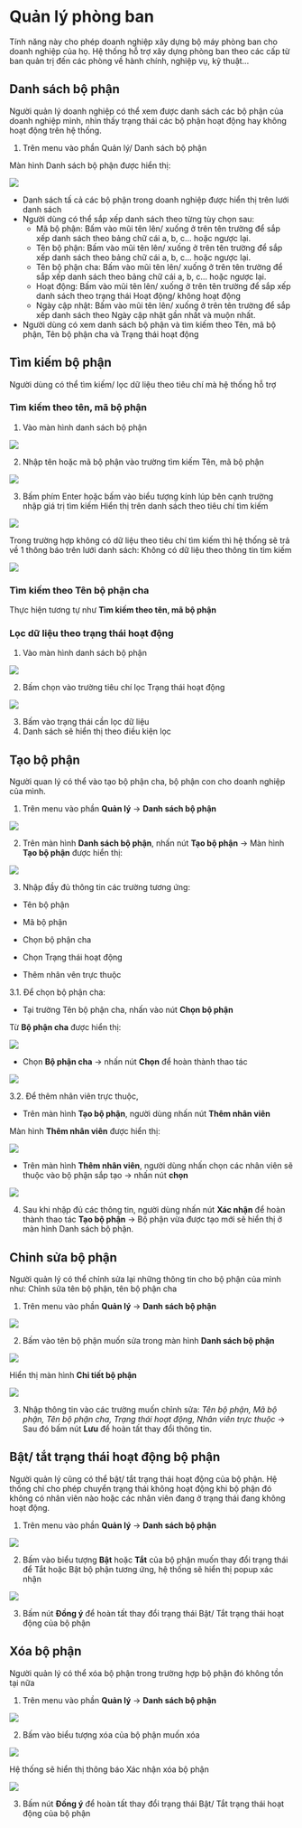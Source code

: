 # Quản lý phòng ban
Tính năng này cho phép doanh nghiệp xây dựng bộ máy phòng ban cho doanh nghiệp của họ. Hệ thống hỗ trợ xây dựng phòng ban theo các cấp từ ban quản trị đến các phòng về hành chính, nghiệp vụ, kỹ thuật...

##  Danh sách bộ phận
Người quản lý doanh nghiệp có thể xem được danh sách các bộ phận của doanh nghiệp mình, nhìn thấy trạng thái các bộ phận hoạt động hay không hoạt động trên hệ thống.

1. Trên menu vào phần Quản lý/ Danh sách bộ phận

Màn hình Danh sách bộ phận được hiển thị:

![](/img/BP.png)
- Danh sách tấ cả các bộ phận trong doanh nghiệp được hiển thị trên lưới danh sách
- Người dùng có thể sắp xếp danh sách theo từng tùy chọn sau:
   - Mã bộ phận: Bấm vào mũi tên lên/ xuống ở trên tên trường để sắp xếp danh sách theo bảng chữ cái a, b, c... hoặc ngược lại.
   - Tên bộ phận: Bấm vào mũi tên lên/ xuống ở trên tên trường để sắp xếp danh sách theo bảng chữ cái a, b, c... hoặc ngược lại.
   - Tên bộ phận cha: Bấm vào mũi tên lên/ xuống ở trên tên trường để sắp xếp danh sách theo bảng chữ cái a, b, c... hoặc ngược lại.
   - Hoạt động: Bấm vào mũi tên lên/ xuống ở trên tên trường để sắp xếp danh sách theo trạng thái Hoạt động/ không hoạt động
   - Ngày cập nhật: Bấm vào mũi tên lên/ xuống ở trên tên trường để sắp xếp danh sách theo Ngày cập nhật gần nhất và muộn nhất. 
- Người dùng có xem danh sách bộ phận và tìm kiếm theo Tên, mã bộ phận, Tên bộ phận cha và Trạng thái hoạt động
## Tìm kiếm bộ phận
Người dùng có thể tìm kiếm/ lọc dữ liệu theo tiêu chí mà hệ thống hỗ trợ
### Tìm kiếm theo tên, mã bộ phận
1. Vào màn hình danh sách bộ phận

![](/img/BP.png)

2. Nhập tên hoặc mã bộ phận vào trường tìm kiếm Tên, mã bộ phận

![](/img/BP12.png)

3. Bấm phím Enter hoặc bấm vào biểu tượng kính lúp bên cạnh trường nhập giá trị tìm kiếm
Hiển thị trên danh sách theo tiêu chí tìm kiếm

![](/img/BP13.png)

Trong trường hợp không có dữ liệu theo tiêu chí tìm kiếm thì hệ thống sẽ trả về 1 thông báo trên lưới danh sách: Không có dữ liệu theo thông tin tìm kiếm

![](/img/BP14.png)
### Tìm kiếm theo Tên bộ phận cha
Thực hiện tương tự như **Tìm kiếm theo tên, mã bộ phận**
### Lọc dữ liệu theo trạng thái hoạt động
1. Vào màn hình danh sách bộ phận

![](/img/BP.png)

2. Bấm chọn vào trường tiêu chí lọc Trạng thái hoạt động

![](/img/BP15.png)

3. Bấm vào trạng thái cần lọc dữ liệu
4. Danh sách sẽ hiển thị theo điều kiện lọc
##  Tạo bộ phận
Người quan lý có thể vào tạo bộ phận cha, bộ phận con cho doanh nghiệp của mình.

1. Trên menu vào phần **Quản lý** -> **Danh sách bộ phận**

![](/img/BP.png)

2. Trên màn hình **Danh sách bộ phận**, nhấn nút **Tạo bộ phận** -> Màn hình **Tạo bộ phận** được hiển thị:

![](/img/BP1.png)

3. Nhập đầy đủ thông tin các trường tương ứng:

- Tên bộ phận

- Mã bộ phận

- Chọn bộ phận cha

- Chọn Trạng thái hoạt động

- Thêm nhân vên trực thuộc

3.1.  Để chọn bộ phận cha:

- Tại trường Tên bộ phận cha, nhấn vào nút **Chọn bộ phận**

Từ **Bộ phận cha** được hiển thị:

![](/img/BP4.png)

- Chọn **Bộ phận cha** -> nhấn nút **Chọn** để hoàn thành thao tác

![](/img/BP5.png)

3.2.  Để thêm nhân viên trực thuộc,

- Trên màn hình **Tạo bộ phận**, người dùng nhấn nút **Thêm nhân viên**

Màn hình **Thêm nhân viên** được hiển thị:

![](/img/BP2.png)

- Trên màn hình **Thêm nhân viên**, người dùng nhấn chọn các nhân viên sẽ thuộc vào bộ phận sắp tạo -> nhấn nút **chọn**

![](/img/BP3.png)

4. Sau khi nhập đủ các thông tin, người dùng nhấn nút **Xác nhận** để hoàn thành thao tác **Tạo bộ phận** -> Bộ phận vừa được tạo mới sẽ hiển thị ở màn hình Danh sách bộ phận.


##  Chỉnh sửa bộ phận

Người quản lý có thể chỉnh sửa lại những thông tin cho bộ phận của mình như: Chỉnh sửa tên bộ phận, tên bộ phận cha

1. Trên menu vào phần **Quản lý** -> **Danh sách bộ phận**

![](/img/BP.png)

2. Bấm vào tên bộ phận muốn sửa trong màn hình **Danh sách bộ phận**

![](/img/BP7.png)

Hiển thị màn hình **Chi tiết bộ phận**

![](/img/BP8.png)

3. Nhập thông tin vào các trường muốn chỉnh sửa: _Tên bộ phận, Mã bộ phận, Tên bộ phận cha, Trạng thái hoạt động, Nhân viên trực thuộc_ -> Sau đó bấm nút **Lưu** để hoàn tất thay đổi thông tin.

##  Bật/ tắt trạng thái hoạt động bộ phận
Người quản lý cũng có thể bật/ tắt trạng thái hoạt động của bộ phận. 
Hệ thống chỉ cho phép chuyển trạng thái không hoạt động khi bộ phận đó không có nhân viên nào hoặc các nhân viên đang ở trạng thái đang không hoạt động.

1. Trên menu vào phần **Quản lý** -> **Danh sách bộ phận**

![](/img/BP.png)

2. Bấm vào biểu tượng **Bật** hoặc **Tắt** của bộ phận muốn thay đổi trạng thái để Tắt hoặc Bật bộ phận tương ứng, hệ thống sẽ hiển thị popup xác nhận

![](/img/BP9.png)

3. Bấm nút **Đồng ý** để hoàn tất thay đổi trạng thái Bật/ Tắt trạng thái hoạt động của bộ phận

##  Xóa bộ phận

Người quản lý có thể xóa bộ phận trong trường hợp bộ phận đó không tồn tại nữa 

1. Trên menu vào phần **Quản lý** -> **Danh sách bộ phận**

![](/img/BP.png)

2. Bấm vào biểu tượng xóa của bộ phận muốn xóa

![](/img/BP10.png)

Hệ thống sẽ hiển thị thông báo Xác nhận xóa bộ phận

![](/img/BP11.png)

3. Bấm nút **Đồng ý** để hoàn tất thay đổi trạng thái Bật/ Tắt trạng thái hoạt động của bộ phận
